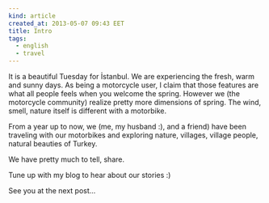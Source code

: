 ```yaml
---
kind: article
created_at: 2013-05-07 09:43 EET
title: Intro
tags:
  - english
  - travel
---
```

<!--MORE-->

It is a beautiful Tuesday for İstanbul. We are experiencing the fresh, warm and sunny days. As being a motorcycle user, I claim that those features are what all people feels when you welcome the spring. However we (the motorcycle community) realize pretty more dimensions of spring.
The wind, smell, nature itself is different with a motorbike.

From a year up to now, we (me, my husband :), and a friend) have been traveling with our motorbikes and exploring nature, villages, village people, natural beauties of Turkey.

We have pretty much to tell, share.

Tune up with my blog to hear about our stories :)

See you at the next post…